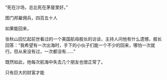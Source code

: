 

“死在沙场，总比死在茅屋里好。”

图门邦雇佣兵，四百五十人


如果能回来，

张秋山回忆起前世看过的一个美国航母舰长的访谈，主持人问他有什么遗憾，舰长回答：“我希望有一次出海时，手下的小伙子们能一个不少的回来，哪怕一次就行。但从来没有过，一次都没有……”

既然如此，他每次航海中失去几个朋友也很正常了。

只有巨大的财富才能

